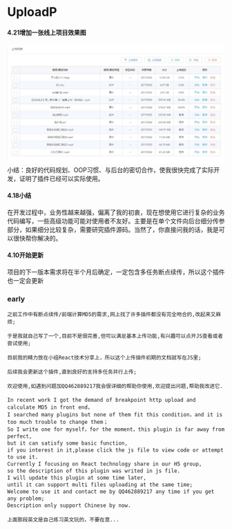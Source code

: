 # UploadP
#### 4.21增加一张线上项目效果图
![img](https://github.com/TerryBeanX2/UploadP/raw/master/egImg/example.jpg)
小结：良好的代码规划、OOP习惯、与后台的密切合作，使我很快完成了实际开发，证明了插件已经可以实际使用。

#### 4.18小结
在开发过程中，业务性越来越强，偏离了我的初衷，现在想使用它进行复杂的业务代码编写，一些高级功能可能对使用者不友好。主要是在单个文件向后台细分传参部分，如果细分比较复杂，需要研究插件源码。当然了，你直接问我的话，我是可以很快帮你解决的。

#### 4.10开始更新
项目的下一版本需求将在半个月后确定，一定包含多任务断点续传，所以这个插件也一定会更新
    
### early 
    之前工作中有断点续传/前端计算MD5的需求,网上找了许多插件都没有完全吻合的,改起来又麻烦;
    
    于是我就自己写了一个,目前不是很完善,但可以满足基本上传功能,有兴趣可以点开JS查看或者尝试使用;
    
    目前我的精力放在小组React技术分享上，所以这个上传插件初期的文档就写在JS里;
    
    后续我会更新这个插件,直到良好的支持多任务并行上传;
    
    欢迎使用,如遇到问题加QQ462889217我会很详细的帮助你使用,欢迎提出问题,帮助我改进它.

    In recent work I got the demand of breakpoint http upload and calculate MD5 in front end，
    I searched many plugins but none of them fit this condition，and it is too much trouble to change them；
    So I write one for myself，for the moment，this plugin is far away from perfect,
    but it can satisfy some basic function,
    if you interest in it,please click the js file to view code or attempt to use it.
    Currently I focusing on React technology share in our H5 group,
    so the description of this plugin was writed in js file.
    I will update this plugin at some time later,
    until it can support multi files uploading at the same time;
    Welcome to use it and contact me by QQ462889217 any time if you get any problem;
    Description only support Chinese by now.
    
    上面那段英文是自己练习英文玩的，不要在意...
